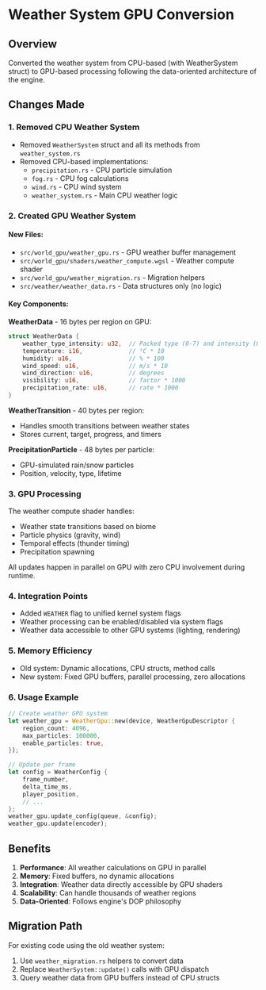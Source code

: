 # Weather System GPU Conversion

## Overview
Converted the weather system from CPU-based (with WeatherSystem struct) to GPU-based processing following the data-oriented architecture of the engine.

## Changes Made

### 1. Removed CPU Weather System
- Removed `WeatherSystem` struct and all its methods from `weather_system.rs`
- Removed CPU-based implementations:
  - `precipitation.rs` - CPU particle simulation
  - `fog.rs` - CPU fog calculations  
  - `wind.rs` - CPU wind system
  - `weather_system.rs` - Main CPU weather logic
  
### 2. Created GPU Weather System

#### New Files:
- `src/world_gpu/weather_gpu.rs` - GPU weather buffer management
- `src/world_gpu/shaders/weather_compute.wgsl` - Weather compute shader
- `src/world_gpu/weather_migration.rs` - Migration helpers
- `src/weather/weather_data.rs` - Data structures only (no logic)

#### Key Components:

**WeatherData** - 16 bytes per region on GPU:
```rust
struct WeatherData {
    weather_type_intensity: u32,  // Packed type (0-7) and intensity (8-15)
    temperature: i16,             // °C * 10
    humidity: u16,                // % * 100
    wind_speed: u16,              // m/s * 10
    wind_direction: u16,          // degrees
    visibility: u16,              // factor * 1000
    precipitation_rate: u16,      // rate * 1000
}
```

**WeatherTransition** - 40 bytes per region:
- Handles smooth transitions between weather states
- Stores current, target, progress, and timers

**PrecipitationParticle** - 48 bytes per particle:
- GPU-simulated rain/snow particles
- Position, velocity, type, lifetime

### 3. GPU Processing

The weather compute shader handles:
- Weather state transitions based on biome
- Particle physics (gravity, wind)
- Temporal effects (thunder timing)
- Precipitation spawning

All updates happen in parallel on GPU with zero CPU involvement during runtime.

### 4. Integration Points

- Added `WEATHER` flag to unified kernel system flags
- Weather processing can be enabled/disabled via system flags
- Weather data accessible to other GPU systems (lighting, rendering)

### 5. Memory Efficiency

- Old system: Dynamic allocations, CPU structs, method calls
- New system: Fixed GPU buffers, parallel processing, zero allocations

### 6. Usage Example

```rust
// Create weather GPU system
let weather_gpu = WeatherGpu::new(device, WeatherGpuDescriptor {
    region_count: 4096,
    max_particles: 100000,
    enable_particles: true,
});

// Update per frame
let config = WeatherConfig {
    frame_number,
    delta_time_ms,
    player_position,
    // ...
};
weather_gpu.update_config(queue, &config);
weather_gpu.update(encoder);
```

## Benefits

1. **Performance**: All weather calculations on GPU in parallel
2. **Memory**: Fixed buffers, no dynamic allocations
3. **Integration**: Weather data directly accessible by GPU shaders
4. **Scalability**: Can handle thousands of weather regions
5. **Data-Oriented**: Follows engine's DOP philosophy

## Migration Path

For existing code using the old weather system:
1. Use `weather_migration.rs` helpers to convert data
2. Replace `WeatherSystem::update()` calls with GPU dispatch
3. Query weather data from GPU buffers instead of CPU structs